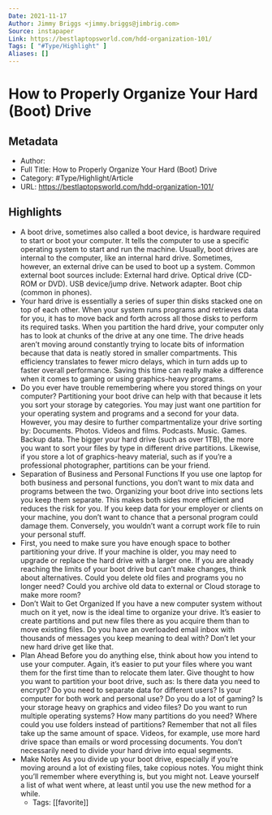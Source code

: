 ```yaml
---
Date: 2021-11-17
Author: Jimmy Briggs <jimmy.briggs@jimbrig.com>
Source: instapaper
Link: https://bestlaptopsworld.com/hdd-organization-101/
Tags: [ "#Type/Highlight" ]
Aliases: []
---
```

# How to Properly Organize Your Hard (Boot) Drive

## Metadata
- Author: 
- Full Title: How to Properly Organize Your Hard (Boot) Drive
- Category: #Type/Highlight/Article
- URL: https://bestlaptopsworld.com/hdd-organization-101/

## Highlights
- A boot drive, sometimes also called a boot device, is hardware required to start or boot your computer. It tells the computer to use a specific operating system to start and run the machine.
  Usually, boot drives are internal to the computer, like an internal hard drive. Sometimes, however, an external drive can be used to boot up a system. Common external boot sources include:
  ​External hard drive.
  ​Optical drive (CD-ROM or DVD).
  ​USB device/jump drive.
  Network adapter.
  Boot chip (common in phones).
- Your hard drive is essentially a series of super thin disks stacked one on top of each other. When your system runs programs and retrieves data for you, it has to move back and forth across all those disks to perform its required tasks.
  When you partition the hard drive, your computer only has to look at chunks of the drive at any one time. The drive heads aren’t moving around constantly trying to locate bits of information because that data is neatly stored in smaller compartments.
  This efficiency translates to fewer micro delays, which in turn adds up to faster overall performance. Saving this time can really make a difference when it comes to gaming or using graphics-heavy programs.
- Do you ever have trouble remembering where you stored things on your computer? Partitioning your boot drive can help with that because it lets you sort your storage by categories.
  You may just want one partition for your operating system and programs and a second for your data. However, you may desire to further compartmentalize your drive sorting by:
  ​Documents.
  ​Photos.
  ​Videos and films.
  Podcasts.
  Music.
  Games.
  Backup data.
  ​​​​​​​The bigger your hard drive (such as over 1TB), the more you want to sort your files by type in different drive partitions. Likewise, if you store a lot of graphics-heavy material, such as if you’re a professional photographer, partitions can be your friend.
- Separation of Business and Personal Functions
  If you use one laptop for both business and personal functions, you don’t want to mix data and programs between the two. Organizing your boot drive into sections lets you keep them separate. This makes both sides more efficient and reduces the risk for you.
  If you keep data for your employer or clients on your machine, you don’t want to chance that a personal program could damage them. Conversely, you wouldn’t want a corrupt work file to ruin your personal stuff.
- First, you need to make sure you have enough space to bother partitioning your drive. If your machine is older, you may need to upgrade or replace the hard drive with a larger one.
  If you are already reaching the limits of your boot drive but can’t make changes, think about alternatives. Could you delete old files and programs you no longer need? Could you archive old data to external or Cloud storage to make more room?
- Don’t Wait to Get Organized
  If you have a new computer system without much on it yet, now is the ideal time to organize your drive. It’s easier to create partitions and put new files there as you acquire them than to move existing files.
  Do you have an overloaded email inbox with thousands of messages you keep meaning to deal with? Don’t let your new hard drive get like that.
- Plan Ahead
  Before you do anything else, think about how you intend to use your computer. Again, it’s easier to put your files where you want them for the first time than to relocate them later.
  Give thought to how you want to partition your boot drive, such as:
  ​Is there data you need to encrypt?
  ​Do you need to separate data for different users?
  ​Is your computer for both work and personal use?
  Do you do a lot of gaming?
  Is your storage heavy on graphics and video files?
  Do you want to run multiple operating systems?
  How many partitions do you need?
  Where could you use folders instead of partitions?
  ​​​​​​Remember that not all files take up the same amount of space. Videos, for example, use more hard drive space than emails or word processing documents. You don’t necessarily need to divide your hard drive into equal segments.
- Make Notes
  As you divide up your boot drive, especially if you’re moving around a lot of existing files, take copious notes. You might think you’ll remember where everything is, but you might not. Leave yourself a list of what went where, at least until you use the new method for a while.
    - Tags: [[favorite]] 
